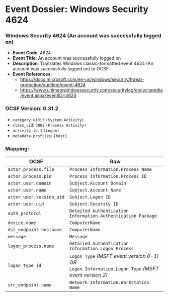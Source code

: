 # Event Dossier: Windows Security 4624
### Windows Security 4624 (An account was successfully logged on)
- **Event Code**: 4624
- **Event Title**: An account was successfully logged on
- **Description**: Translates Windows classic-formatted event 4624 (An account was successfully logged on) to OCSF.
- **Event References**:
  - https://docs.microsoft.com/en-us/windows/security/threat-protection/auditing/event-4624
  - https://www.ultimatewindowssecurity.com/securitylog/encyclopedia/event.aspx?eventID=4624
  
 ### OCSF Version: 0.31.2
 - `category_uid`: `3` `(System Activity)`
 - `class_uid`: `3002` `(Process Activity)`
 - `activity_id`: `1` `(Logon)`
 - `metadata.profiles`: `[host]`
 ### Mapping:
 
| OCSF                     | Raw                                                                                                         |
| ------------------------ | ----------------------------------------------------------------------------------------------------------- |
| `actor.process.file`     | `Process Information.Process Name`                                                                          |
| `actor.process.pid`      | `Process Information.Process ID`                                                                            |
| `actor.user.domain`      | `Subject.Account Domain`                                                                                    |
| `actor.user.name`        | `Subject.Account Name`                                                                                      |
| `actor.user.session_uid` | `Subject.Logon ID`                                                                                          |
| `actor.user.uid`         | `Subject.Security ID`                                                                                       |
| `auth_protocol`          | `Detailed Authentication Information.Authentication Package`                                                |
| `device.name`            | `ComputerName`                                                                                              |
| `dst_endpoint.hostname`  | `ComputerName`                                                                                              |
| `message`                | `Message`                                                                                                   |
| `logon_process.name`     | `Detailed Authentication Information.Logon Process`                                                         |
| `logon_type_id`          | `Logon Type` *(MSFT event version 0-1)*<br>_OR_<br> `Logon Information.Logon Type` *(MSFT event version 2)* |
| `src_endpoint.name`      | `Network Information.Workstation Name`                                                                      |
